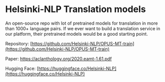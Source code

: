 # Helsinki-NLP Translation models

An open-source repo with lot of pretrained models for translation in more than 1000+ language pairs. If we ever want to build a translation service in our platform, their pretrained models would be a good starting point.



Repository: [https://github.com/Helsinki-NLP/OPUS-MT-train](https://github.com/Helsinki-NLP/OPUS-MT-train)

Paper: [https://aclanthology.org/2020.eamt-1.61.pdf ](https://aclanthology.org/2020.eamt-1.61.pdf)

Hugging Face: [https://huggingface.co/Helsinki-NLP](https://huggingface.co/Helsinki-NLP)

